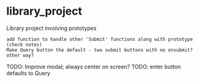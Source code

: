 # library_project
Library project involving prototypes
~~~
add function to handle other 'Submit' functions along with prototype (check notes)
Make Query button the default - two submit buttons with no onsubmit? other way?
~~~
TODO: Improve modal; always center on screen?
TODO: enter button defaults to Query
